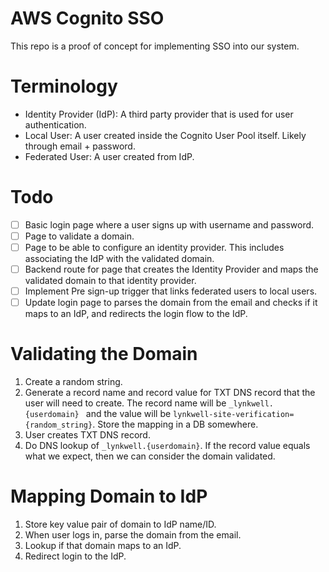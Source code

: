 # AWS Cognito SSO

This repo is a proof of concept for implementing SSO into our system.

# Terminology

- Identity Provider (IdP): A third party provider that is used for user authentication.
- Local User: A user created inside the Cognito User Pool itself. Likely through email + password.
- Federated User: A user created from IdP.

# Todo

- [ ] Basic login page where a user signs up with username and password.
- [ ] Page to validate a domain.
- [ ] Page to be able to configure an identity provider. This includes associating the IdP with the validated domain.
- [ ] Backend route for page that creates the Identity Provider and maps the validated domain to that identity provider.
- [ ] Implement Pre sign-up trigger that links federated users to local users.
- [ ] Update login page to parses the domain from the email and checks if it maps to an IdP, and redirects the login flow to the IdP.

# Validating the Domain

1. Create a random string.
2. Generate a record name and record value for TXT DNS record that the user will need to create. The record name will be `_lynkwell.{userdomain} ` and the value will be `lynkwell-site-verification={random_string}`. Store the mapping in a DB somewhere.
3. User creates TXT DNS record.
4. Do DNS lookup of `_lynkwell.{userdomain}`. If the record value equals what we expect, then we can consider the domain validated.

# Mapping Domain to IdP

1. Store key value pair of domain to IdP name/ID.
2. When user logs in, parse the domain from the email.
3. Lookup if that domain maps to an IdP.
4. Redirect login to the IdP.
